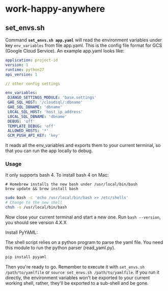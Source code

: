 # work-happy-anywhere

## set_envs.sh

Command **`set_envs.sh app.yaml`** will read the environment variables under key `env_variables` from file app.yaml. This is the config file format for GCS (Google Cloud Service). An example app.yaml looks like:

```yaml
application: project-id
version: 1
runtime: python27
api_version: 1

// other config settings

env_variables:
 DJANGO_SETTINGS_MODULE: 'base.settings'
 GAE_SQL_HOST: '/cloudsql/:dbname'
 GAE_SQL_DBNAME: 'dbname'
 LOCAL_SQL_HOST: 'host_ip_address'
 LOCAL_SQL_DBNAME: 'dbname'
 DEBUG: 'off'
 TEMPLATE_DEBUG: 'off'
 ALLOWED_HOSTS: '*' 
 GCM_PUSH_API_KEY: 'key'
```

It reads all the env_variables and exports them to your current terminal, so that you can run the app locally to debug.

### Usage

It only supports bash 4. To install bash 4 on Mac:

```
# Homebrew installs the new bash under /usr/local/bin/bash
brew update && brew install bash
```

```bash
sudo bash -c 'echo /usr/local/bin/bash >> /etc/shells'
# Change to the new shell
chsh -s /usr/local/bin/bash
```

Now close your current terminal and start a new one. Run `bash --version`, you should see version 4.X.X

Install PyYAML:

The shell script relies on a python program to parse the yaml file. You need this module to run the python parser (read_yaml.py).

```bash
pip install pyyaml
```

Then you're ready to go. Remember to execute it with `set_envs.sh /path/to/yamlfile` or `source set_envs.sh /path/to/yamlfile`. If you run it directly, the environment variables won't be exported to your current working shell, rather, they'll be exported to a sub-shell and be gone.
